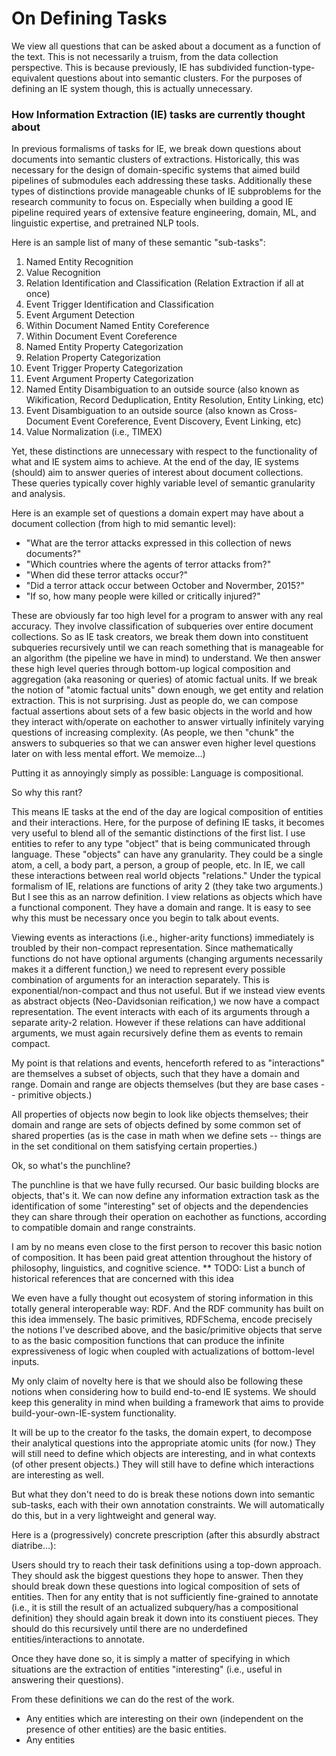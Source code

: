 # On Defining Tasks

We view all questions that can be asked about a document as a function of the text. This is not necessarily a truism, from the data collection perspective. 
This is because previously, IE has subdivided function-type-equivalent questions about into semantic clusters. For the purposes of defining an IE system though, this is actually unnecessary.

### How Information Extraction (IE) tasks are currently thought about

In previous formalisms of tasks for IE, we break down questions about documents into semantic clusters of extractions. 
Historically, this was necessary for the design of domain-specific systems that aimed build pipelines of submodules each addressing these tasks.
Additionally these types of distinctions provide manageable chunks of IE subproblems for the research community to focus on. 
Especially when building a good IE pipeline required years of extensive feature engineering, domain, ML, and linguistic expertise, and pretrained NLP tools.

Here is an sample list of many of these semantic "sub-tasks":

1. Named Entity Recognition
2. Value Recognition
3. Relation Identification and Classification (Relation Extraction if all at once)
4. Event Trigger Identification and Classification
5. Event Argument Detection
6. Within Document Named Entity Coreference
7. Within Document Event Coreference
8. Named Entity Property Categorization
9. Relation Property Categorization
10. Event Trigger Property Categorization
11. Event Argument Property Categorization
12. Named Entity Disambiguation to an outside source (also known as Wikification, Record Deduplication, Entity Resolution, Entity Linking, etc)
13. Event Disambiguation to an outside source (also known as Cross-Document Event Coreference, Event Discovery, Event Linking, etc)
14. Value Normalization (i.e., TIMEX)

Yet, these distinctions are unnecessary with respect to the functionality of what and IE system aims to achieve. 
At the end of the day, IE systems (should) aim to answer queries of interest about document collections.
These queries typically cover highly variable level of semantic granularity and analysis.

Here is an example set of questions a domain expert may have about a document collection (from high to mid semantic level): 

* "What are the terror attacks expressed in this collection of news documents?"
* "Which countries where the agents of terror attacks from?"
* "When did these terror attacks occur?"
* "Did a terror attack occur between October and Novermber, 2015?"
* "If so, how many people were killed or critically injured?"

These are obviously far too high level for a program to answer with any real accuracy. 
They involve classification of subqueries over entire document collections.
So as IE task creators, we break them down into constituent subqueries recursively until we can reach something that is manageable for an algorithm (the pipeline we have in mind) to understand. 
We then answer these high level queries through bottom-up logical composition and aggregation (aka reasoning or queries) of atomic factual units.
If we break the notion of "atomic factual units" down enough, we get entity and relation extraction.
This is not surprising. Just as people do, we can compose factual assertions about sets of a few basic objects in the world 
and how they interact with/operate on eachother to answer virtually infinitely varying questions of increasing complexity.
(As people, we then "chunk" the answers to subqueries so that we can answer even higher level questions later on with less mental effort. We memoize...)

Putting it as annoyingly simply as possible: Language is compositional.

So why this rant?

This means IE tasks at the end of the day are logical composition of entities and their interactions. 
Here, for the purpose of defining IE tasks, it becomes very useful to blend all of the semantic distinctions of the first list.
I use entities to refer to any type "object" that is being communicated through language. These "objects" can have any granularity. 
They could be a single atom, a cell, a body part, a person, a group of people, etc.
In IE, we call these interactions between real world objects "relations." 
Under the typical formalism of IE, relations are functions of arity 2 (they take two arguments.)
But I see this as an narrow definition.
I view relations as objects which have a functional component. They have a domain and range.
It is easy to see why this must be necessary once you begin to talk about events.

Viewing events as interactions (i.e., higher-arity functions) immediately is troubled by their non-compact representation.
Since mathematically functions do not have optional arguments (changing arguments necessarily makes it a different function,)
we need to represent every possible combination of arguments for an interaction separately. This is exponential/non-compact and thus not useful.
But if we instead view events as abstract objects (Neo-Davidsonian reification,) we now have a compact representation. 
The event interacts with each of its arguments through a separate arity-2 relation.
However if these relations can have additional arguments, we must again recursively define them as events to remain compact.

My point is that relations and events, henceforth refered to as "interactions" are themselves a subset of objects, such that they have a domain and range. Domain and range are objects themselves (but they are base cases -- primitive objects.)

All properties of objects now begin to look like objects themselves; their domain and range are sets of objects defined by some common set of shared properties (as is the case in math when we define sets -- things are in the set conditional on them satisfying certain properties.)

Ok, so what's the punchline?

The punchline is that we have fully recursed. Our basic building blocks are objects, that's it. We can now define any information extraction task as the identification of some "interesting" set of objects and the dependencies they can share through their operation on eachother as functions, according to compatible domain and range constraints. 

I am by no means even close to the first person to recover this basic notion of composition. It has been paid great attention throughout the history of philosophy, linguistics, and cognitive science.
** TODO: List a bunch of historical references that are concerned with this idea

We even have a fully thought out ecosystem of storing information in this totally general interoperable way: RDF.
And the RDF community has built on this idea immensely. The basic primitives, RDFSchema, encode precisely the notions I've described above, and the basic/primitive objects that serve to as the basic composition functions that can produce the infinite expressiveness of logic when coupled with actualizations of bottom-level inputs.

My only claim of novelty here is that we should also be following these notions when considering how to build end-to-end IE systems. We should keep this generality in mind when building a framework that aims to provide build-your-own-IE-system functionality.

It will be up to the creator fo the tasks, the domain expert, to decompose their analytical questions into the appropriate atomic units (for now.) They will still need to define which objects are interesting, and in what contexts (of other present objects.) They will still have to define which interactions are interesting as well.  

But what they don't need to do is break these notions down into semantic sub-tasks, each with their own annotation constraints. We will automatically do this, but in a very lightweight and general way.

Here is a (progressively) concrete prescription (after this absurdly abstract diatribe...):

Users should try to reach their task definitions using a top-down approach. They should ask the biggest questions they hope to answer. Then they should break down these questions into logical composition of sets of entities. Then for any entity that is not sufficiently fine-grained to annotate (i.e., it is still the result of an actualized subquery/has a compositional definition) they should again break it down into its constiuent pieces.  They should do this recursively until there are no underdefined entities/interactions to annotate.

Once they have done so, it is simply a matter of specifying in which situations are the extraction of entities "interesting" (i.e., useful in answering their questions).

From these definitions we can do the rest of the work.

* Any entities which are interesting on their own (independent on the presence of other entities) are the basic entities.
* Any entities 




